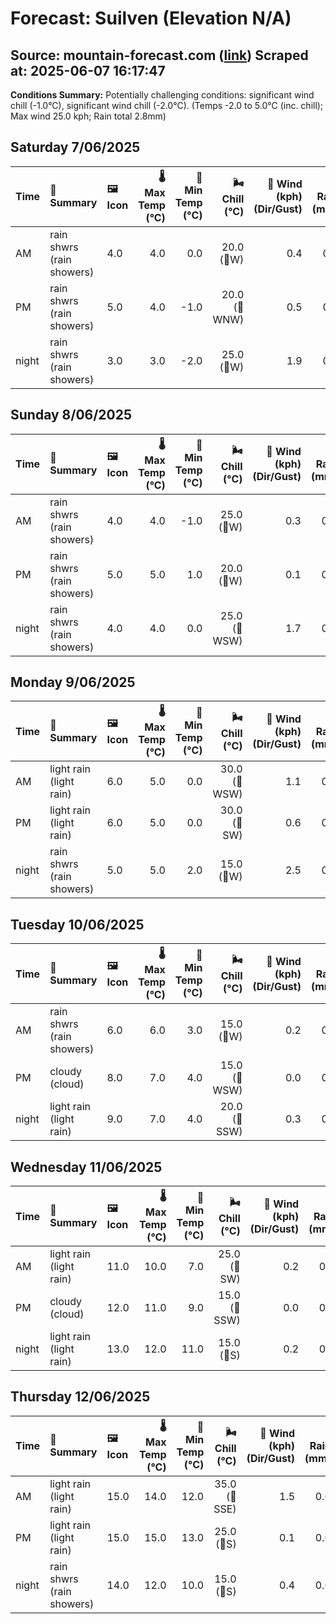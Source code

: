 # Forecast: Suilven (Elevation N/A)
**Source:** mountain-forecast.com ([link](https://www.mountain-forecast.com/peaks/Suilven/forecasts/731))
**Scraped at:** 2025-06-07 16:17:47
---

**Conditions Summary:** Potentially challenging conditions: significant wind chill (-1.0°C), significant wind chill (-2.0°C). (Temps -2.0 to 5.0°C (inc. chill); Max wind 25.0 kph; Rain total 2.8mm)

## Saturday 7/06/2025
| **Time** | **📝 Summary** | **🖼️ Icon** | **🌡️ Max Temp (°C)** | **🥶 Min Temp (°C)** | **🌬️ Chill (°C)** | **💨 Wind (kph) (Dir/Gust)** | **💧 Rain (mm)** | **❄️ Snow (cm)** | **☁️ Cloud Base (m)** | **🧊 Freezing Lvl (m)** |
|:------- |:------- |:----- |--------------: |-------------: |-----------: |---------------------: |---------: |----------: |---------------: |----------------: |
| AM      | rain shwrs<br><span class="icon-desc">(rain showers)</span> | 4.0 | 4.0 | 0.0 | 20.0<br>(🧭W) | 0.4 | 0.0 | 700 | 1200 |
| PM      | rain shwrs<br><span class="icon-desc">(rain showers)</span> | 5.0 | 4.0 | -1.0 | 20.0<br>(🧭WNW) | 0.5 | 0.0 | 750 | 1250 |
| night   | rain shwrs<br><span class="icon-desc">(rain showers)</span> | 3.0 | 3.0 | -2.0 | 25.0<br>(🧭W) | 1.9 | 0.0 | 750 | 1100 |

## Sunday 8/06/2025
| **Time** | **📝 Summary** | **🖼️ Icon** | **🌡️ Max Temp (°C)** | **🥶 Min Temp (°C)** | **🌬️ Chill (°C)** | **💨 Wind (kph) (Dir/Gust)** | **💧 Rain (mm)** | **❄️ Snow (cm)** | **☁️ Cloud Base (m)** | **🧊 Freezing Lvl (m)** |
|:------- |:------- |:----- |--------------: |-------------: |-----------: |---------------------: |---------: |----------: |---------------: |----------------: |
| AM      | rain shwrs<br><span class="icon-desc">(rain showers)</span> | 4.0 | 4.0 | -1.0 | 25.0<br>(🧭W) | 0.3 | 0.0 | 650 | 1150 |
| PM      | rain shwrs<br><span class="icon-desc">(rain showers)</span> | 5.0 | 5.0 | 1.0 | 20.0<br>(🧭W) | 0.1 | 0.0 | 1750 | 1300 |
| night   | rain shwrs<br><span class="icon-desc">(rain showers)</span> | 4.0 | 4.0 | 0.0 | 25.0<br>(🧭WSW) | 1.7 | 0.0 | 550 | 1300 |

## Monday 9/06/2025
| **Time** | **📝 Summary** | **🖼️ Icon** | **🌡️ Max Temp (°C)** | **🥶 Min Temp (°C)** | **🌬️ Chill (°C)** | **💨 Wind (kph) (Dir/Gust)** | **💧 Rain (mm)** | **❄️ Snow (cm)** | **☁️ Cloud Base (m)** | **🧊 Freezing Lvl (m)** |
|:------- |:------- |:----- |--------------: |-------------: |-----------: |---------------------: |---------: |----------: |---------------: |----------------: |
| AM      | light rain<br><span class="icon-desc">(light rain)</span> | 6.0 | 5.0 | 0.0 | 30.0<br>(🧭WSW) | 1.1 | 0.0 | 850 | 1350 |
| PM      | light rain<br><span class="icon-desc">(light rain)</span> | 6.0 | 5.0 | 0.0 | 30.0<br>(🧭SW) | 0.6 | 0.0 | 450 | 1500 |
| night   | rain shwrs<br><span class="icon-desc">(rain showers)</span> | 5.0 | 5.0 | 2.0 | 15.0<br>(🧭W) | 2.5 | 0.0 | 100 | 1500 |

## Tuesday 10/06/2025
| **Time** | **📝 Summary** | **🖼️ Icon** | **🌡️ Max Temp (°C)** | **🥶 Min Temp (°C)** | **🌬️ Chill (°C)** | **💨 Wind (kph) (Dir/Gust)** | **💧 Rain (mm)** | **❄️ Snow (cm)** | **☁️ Cloud Base (m)** | **🧊 Freezing Lvl (m)** |
|:------- |:------- |:----- |--------------: |-------------: |-----------: |---------------------: |---------: |----------: |---------------: |----------------: |
| AM      | rain shwrs<br><span class="icon-desc">(rain showers)</span> | 6.0 | 6.0 | 3.0 | 15.0<br>(🧭W) | 0.2 | 0.0 | 900 | 1400 |
| PM      | cloudy<br><span class="icon-desc">(cloud)</span> | 8.0 | 7.0 | 4.0 | 15.0<br>(🧭WSW) | 0.0 | 0.0 | 900 | 1750 |
| night   | light rain<br><span class="icon-desc">(light rain)</span> | 9.0 | 7.0 | 4.0 | 20.0<br>(🧭SSW) | 0.3 | 0.0 | 2400 | 2700 |

## Wednesday 11/06/2025
| **Time** | **📝 Summary** | **🖼️ Icon** | **🌡️ Max Temp (°C)** | **🥶 Min Temp (°C)** | **🌬️ Chill (°C)** | **💨 Wind (kph) (Dir/Gust)** | **💧 Rain (mm)** | **❄️ Snow (cm)** | **☁️ Cloud Base (m)** | **🧊 Freezing Lvl (m)** |
|:------- |:------- |:----- |--------------: |-------------: |-----------: |---------------------: |---------: |----------: |---------------: |----------------: |
| AM      | light rain<br><span class="icon-desc">(light rain)</span> | 11.0 | 10.0 | 7.0 | 25.0<br>(🧭SW) | 0.2 | 0.0 | 500 | 2900 |
| PM      | cloudy<br><span class="icon-desc">(cloud)</span> | 12.0 | 11.0 | 9.0 | 15.0<br>(🧭SSW) | 0.0 | 0.0 | 500 | 3100 |
| night   | light rain<br><span class="icon-desc">(light rain)</span> | 13.0 | 12.0 | 11.0 | 15.0<br>(🧭S) | 0.2 | 0.0 | 850 | 2900 |

## Thursday 12/06/2025
| **Time** | **📝 Summary** | **🖼️ Icon** | **🌡️ Max Temp (°C)** | **🥶 Min Temp (°C)** | **🌬️ Chill (°C)** | **💨 Wind (kph) (Dir/Gust)** | **💧 Rain (mm)** | **❄️ Snow (cm)** | **☁️ Cloud Base (m)** | **🧊 Freezing Lvl (m)** |
|:------- |:------- |:----- |--------------: |-------------: |-----------: |---------------------: |---------: |----------: |---------------: |----------------: |
| AM      | light rain<br><span class="icon-desc">(light rain)</span> | 15.0 | 14.0 | 12.0 | 35.0<br>(🧭SSE) | 1.5 | 0.0 | 2800 | 3350 |
| PM      | light rain<br><span class="icon-desc">(light rain)</span> | 15.0 | 15.0 | 13.0 | 25.0<br>(🧭S) | 0.1 | 0.0 | 5550 | 3400 |
| night   | rain shwrs<br><span class="icon-desc">(rain showers)</span> | 14.0 | 12.0 | 10.0 | 15.0<br>(🧭S) | 0.4 | 0.0 | 1650 | 3050 |